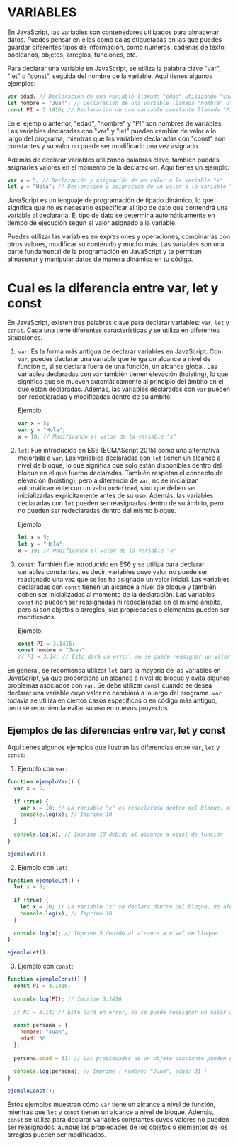 # VARIABLES
En JavaScript, las variables son contenedores utilizados para almacenar datos. Puedes pensar en ellas como cajas etiquetadas en las que puedes guardar diferentes tipos de información, como números, cadenas de texto, booleanos, objetos, arreglos, funciones, etc.

Para declarar una variable en JavaScript, se utiliza la palabra clave "var", "let" o "const", seguida del nombre de la variable. Aquí tienes algunos ejemplos:

```javascript
var edad; // Declaración de una variable llamada "edad" utilizando "var"
let nombre = "Juan"; // Declaración de una variable llamada "nombre" utilizando "let" e inicializada con el valor "Juan"
const PI = 3.1416; // Declaración de una variable constante llamada "PI" inicializada con el valor 3.1416
```

En el ejemplo anterior, "edad", "nombre" y "PI" son nombres de variables. Las variables declaradas con "var" y "let" pueden cambiar de valor a lo largo del programa, mientras que las variables declaradas con "const" son constantes y su valor no puede ser modificado una vez asignado.

Además de declarar variables utilizando palabras clave, también puedes asignarles valores en el momento de la declaración. Aquí tienes un ejemplo:

```javascript
var x = 5; // Declaración y asignación de un valor a la variable "x"
let y = "Hola"; // Declaración y asignación de un valor a la variable "y"
```

JavaScript es un lenguaje de programación de tipado dinámico, lo que significa que no es necesario especificar el tipo de dato que contendrá una variable al declararla. El tipo de dato se determina automáticamente en tiempo de ejecución según el valor asignado a la variable.

Puedes utilizar las variables en expresiones y operaciones, combinarlas con otros valores, modificar su contenido y mucho más. Las variables son una parte fundamental de la programación en JavaScript y te permiten almacenar y manipular datos de manera dinámica en tu código.

# Cual es la diferencia entre var, let y const

En JavaScript, existen tres palabras clave para declarar variables: `var`, `let` y `const`. Cada una tiene diferentes características y se utiliza en diferentes situaciones.

1. `var`: Es la forma más antigua de declarar variables en JavaScript. Con `var`, puedes declarar una variable que tenga un alcance a nivel de función o, si se declara fuera de una función, un alcance global. Las variables declaradas con `var` también tienen elevación (hoisting), lo que significa que se mueven automáticamente al principio del ámbito en el que están declaradas. Además, las variables declaradas con `var` pueden ser redeclaradas y modificadas dentro de su ámbito.

   Ejemplo:
   ```javascript
   var x = 5;
   var y = "Hola";
   x = 10; // Modificando el valor de la variable "x"
   ```

2. `let`: Fue introducido en ES6 (ECMAScript 2015) como una alternativa mejorada a `var`. Las variables declaradas con `let` tienen un alcance a nivel de bloque, lo que significa que solo están disponibles dentro del bloque en el que fueron declaradas. También respetan el concepto de elevación (hoisting), pero a diferencia de `var`, no se inicializan automáticamente con un valor `undefined`, sino que deben ser inicializadas explícitamente antes de su uso. Además, las variables declaradas con `let` pueden ser reasignadas dentro de su ámbito, pero no pueden ser redeclaradas dentro del mismo bloque.

   Ejemplo:
   ```javascript
   let x = 5;
   let y = "Hola";
   x = 10; // Modificando el valor de la variable "x"
   ```

3. `const`: También fue introducido en ES6 y se utiliza para declarar variables constantes, es decir, variables cuyo valor no puede ser reasignado una vez que se les ha asignado un valor inicial. Las variables declaradas con `const` tienen un alcance a nivel de bloque y también deben ser inicializadas al momento de la declaración. Las variables `const` no pueden ser reasignadas ni redeclaradas en el mismo ámbito, pero si son objetos o arreglos, sus propiedades o elementos pueden ser modificados.

   Ejemplo:
   ```javascript
   const PI = 3.1416;
   const nombre = "Juan";
   // PI = 3.14; // Esto dará un error, no se puede reasignar un valor a una variable constante
   ```

En general, se recomienda utilizar `let` para la mayoría de las variables en JavaScript, ya que proporciona un alcance a nivel de bloque y evita algunos problemas asociados con `var`. Se debe utilizar `const` cuando se desea declarar una variable cuyo valor no cambiará a lo largo del programa. `var` todavía se utiliza en ciertos casos específicos o en código más antiguo, pero se recomienda evitar su uso en nuevos proyectos.

## Ejemplos de las diferencias entre var, let y const

Aquí tienes algunos ejemplos que ilustran las diferencias entre `var`, `let` y `const`:

1. Ejemplo con `var`:
```javascript
function ejemploVar() {
  var x = 5;
  
  if (true) {
    var x = 10; // La variable "x" es redeclarada dentro del bloque, afectando su valor fuera del bloque también
    console.log(x); // Imprime 10
  }
  
  console.log(x); // Imprime 10 debido al alcance a nivel de función
}

ejemploVar();
```

2. Ejemplo con `let`:
```javascript
function ejemploLet() {
  let x = 5;
  
  if (true) {
    let x = 10; // La variable "x" se declara dentro del bloque, no afectando su valor fuera del bloque
    console.log(x); // Imprime 10
  }
  
  console.log(x); // Imprime 5 debido al alcance a nivel de bloque
}

ejemploLet();
```

3. Ejemplo con `const`:
```javascript
function ejemploConst() {
  const PI = 3.1416;
  
  console.log(PI); // Imprime 3.1416
  
  // PI = 3.14; // Esto dará un error, no se puede reasignar un valor a una variable constante
  
  const persona = {
    nombre: "Juan",
    edad: 30
  };
  
  persona.edad = 31; // Las propiedades de un objeto constante pueden ser modificadas
  
  console.log(persona); // Imprime { nombre: "Juan", edad: 31 }
}

ejemploConst();
```

Estos ejemplos muestran cómo `var` tiene un alcance a nivel de función, mientras que `let` y `const` tienen un alcance a nivel de bloque. Además, `const` se utiliza para declarar variables constantes cuyos valores no pueden ser reasignados, aunque las propiedades de los objetos o elementos de los arreglos pueden ser modificados.
